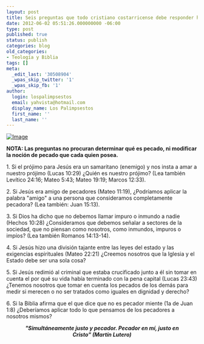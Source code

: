 ```yaml
---
layout: post
title: Seis preguntas que todo cristiano costarricense debe responder hoy.
date: 2012-06-02 05:51:26.000000000 -06:00
type: post
published: true
status: publish
categories: blog
old_categories:
- Teología y Biblia
tags: []
meta:
  _edit_last: '30508904'
  _wpas_skip_twitter: '1'
  _wpas_skip_fb: '1'
author:
  login: lospalimpsestos
  email: yahvista@hotmail.com
  display_name: Los Palimpsestos
  first_name: ''
  last_name: ''
---
```

<p><a href="http://lospalimpsestos.files.wordpress.com/2012/06/01.jpg"><img class="size-full wp-image aligncenter" src="{{ site.baseurl }}/assets/01.jpg" alt="Image" /></a></p>
<p><strong>NOTA: Las preguntas no procuran determinar qué es pecado, ni modificar la noción de pecado que cada quien posea. </strong></p>
<p>1. Si el prójimo para Jesús era un samaritano (enemigo) y nos insta a amar a nuestro prójimo (Lucas 10:29) ¿Quién es nuestro prójimo? (Lea también Levítico 24:16; Mateo 5:43; Mateo 19:19; Marcos 12:33).</p>
<p>2. Si Jesús era amigo de pecadores (Mateo 11:19), ¿Podríamos aplicar la palabra "amigo" a una persona que consideramos completamente pecadora? (Lea también: Juan 15:13).</p>
<p>3. Si Dios ha dicho que no debemos llamar impuro o inmundo a nadie (Hechos 10:28) ¿Consideramos que debemos señalar a sectores de la sociedad, que no piensan como nosotros, como inmundos, impuros o impíos? (Lea también Romanos 14:13-14).</p>
<p>4. Si Jesús hizo una división tajante entre las leyes del estado y las exigencias espirituales (Mateo 22:21) ¿Creemos nosotros que la Iglesia y el Estado debe ser una sola cosa?</p>
<p>5. Si Jesús redimió al criminal que estaba crucificado junto a él sin tomar en cuenta el por qué su vida había terminado con la pena capital (Lucas 23:43) ¿Tenemos nosotros que tomar en cuenta los pecados de los demás para medir si merecen o no ser tratados como iguales en dignidad y derecho?</p>
<p>6. Si la Biblia afirma que el que dice que no es pecador miente (1a de Juan 1:8) ¿Deberíamos aplicar todo lo que pensamos de los pecadores a nosotros mismos?</p>
<p style="text-align:center;"><em><strong>"Simultáneamente justo y pecador. Pecador en mí, justo en Cristo" </strong></em><em><strong>(Martín Lutero)</strong></em></p>
